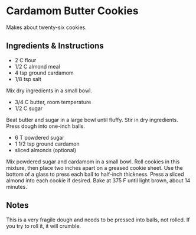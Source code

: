 # Cardamom Butter Cookies

Makes about twenty-six cookies.

## Ingredients & Instructions

- 2 C flour
- 1/2 C almond meal
- 4 tsp ground cardamom
- 1/8 tsp salt

Mix dry ingredients in a small bowl.

- 3/4 C butter, room temperature
- 1/2 C sugar

Beat  butter and sugar  in a large bowl  until fluffy.  Stir in dry ingredients.
Press dough into one-inch balls.

- 6 T powdered sugar
- 1 1/2 tsp ground cardamon
- sliced almonds (optional)

Mix powdered sugar and cardamom  in a small bowl.  Roll cookies in this mixture,
then place two inches apart on a greased cookie sheet. Use the bottom of a glass
to  press  each ball to  half-inch thickness.  Press a  sliced almond  into each
cookie if desired.  Bake at 375 F until light brown, about 14 minutes.


## Notes

This is a very fragile dough and needs to be pressed into balls, not rolled.  If
you try to roll it, it will crumble.
